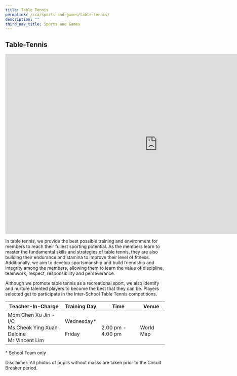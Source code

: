 ```yaml
---
title: Table Tennis
permalink: /cca/sports-and-games/table-tennis/
description: ""
third_nav_title: Sports and Games
---
```

## **Table-Tennis**

<iframe allowfullscreen="true" height="569" width="960" frameborder="0" src="https://docs.google.com/presentation/d/e/2PACX-1vTI64CWm3Gfgfu_7Ofx7H8mYZ-UAp07rof6t092dxl4JVU-GeXkPp9OIeFuLCbZh-68dN0lKnSOuBss/embed?start=true&amp;loop=true&amp;delayms=5000"></iframe>


In table tennis, we provide the best possible training and environment for members to reach their fullest sporting potential. As the members learn to master the fundamental skills and strategies of table tennis, they are also building their endurance and stamina to improve their level of fitness. Additionally, we aim to develop sportsmanship and build friendship and integrity among the members, allowing them to learn the value of discipline, teamwork, respect, responsibility and perseverance.

  

Although we promote table tennis as a recreational sport, we also identify and nurture talented players to become the best that they can be. Players selected get to participate in the Inter-School Table Tennis competitions.


<table>
<thead>
  <tr>
    <th>Teacher-In-Charge</th>
    <th>Training Day</th>
    <th>Time</th>
    <th>Venue</th>
  </tr>
</thead>
<tbody>
  <tr>
    <td>Mdm Chen Xu Jin - I/C<br>Ms Cheok Ying Xuan Delcine<br>Mr Vincent Lim</td>
    <td>Wednesday*<br><br>Friday<br></td>
    <td><br>2.00 pm - 4.00 pm<br></td>
    <td><br>World Map</td>
  </tr>
</tbody>
</table>


\* School Team only

  

Disclaimer: All photos of pupils without masks are taken prior to the Circuit Breaker period.